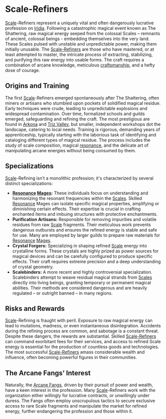 # Scale-Refiners

[Scale](/geography/landmark/scale.md)-Refiners represent a uniquely vital and often dangerously lucrative profession on [Iridia](/geography/world/iridia.md). Following a catastrophic magical event known as The Shattering, raw magical energy seeped from the colossal Scales – remnants of ancient, colossal beings - embedding themselves into the very land. These Scales pulsed with unstable and unpredictable power, making them initially unusable. The [Scale-Refiners](/raw/20250501/profession/scale-refiner.md) are those who have mastered, or at least attempted to master, the intricate process of extracting, stabilizing, and purifying this raw energy into usable forms. The craft requires a combination of arcane knowledge, meticulous [craftsmanship](/raw/20250501/craftsmanship/craftsmanship.md), and a hefty dose of courage.

## Origins and Training

The first [Scale](/geography/landmark/scale.md)-Refiners emerged spontaneously after The Shattering, often miners or artisans who stumbled upon pockets of solidified magical residue. Early techniques were crude, leading to unpredictable explosions and widespread contamination. Over time, formalized schools and guilds emerged, safeguarding and refining the craft. The most prestigious are found in [Arkona](/geography/settlement/city/arkona.md) and [Triz Valley](/geography/settlement/city/triz-valley.md), but smaller, independent workshops dot the landscape, catering to local needs. Training is rigorous, demanding years of apprenticeship, typically starting with the laborious task of identifying and cataloging different types of magical residue. The process includes the study of scale composition, magical [resonance](/raw/20250501/resonance/resonance.md), and the delicate art of manipulating arcane energies without being consumed by them.

## Specializations

[Scale](/geography/landmark/scale.md)-Refining isn’t a monolithic profession; it's characterized by several distinct specializations:

*   **[Resonance](/raw/20250501/resonance/resonance.md) [Mages](/raw/20250504/mage/mages.md):** These individuals focus on understanding and harmonizing the resonant frequencies within the [Scales](/geography/landmark/scale.md). Skilled [Resonance](/raw/20250504/cataclysm/resonance.md) Mages can isolate specific magical properties, amplifying or diminishing certain effects. Their expertise is crucial in crafting enchanted items and imbuing structures with protective enchantments.
*   **Purification Artisans:** Responsible for removing impurities and volatile residues from raw [Scale](/geography/landmark/scale.md) fragments. Their meticulous work prevents dangerous outbursts and ensures the refined energy is stable and safe for use. Many are employed by larger guilds to prepare raw materials for [Resonance](/raw/20250501/resonance/resonance.md) [Mages](/raw/20250504/mage/mages.md).
*   **Crystal Forgers:** Specializing in shaping refined [Scale](/geography/landmark/scale.md) energy into crystalline forms. These crystals are highly prized as power sources for magical devices and can be carefully configured to produce specific effects. Their craft requires extreme precision and a deep understanding of crystal geometry.
*   **Scalebinders:** A more recent and highly controversial specialization. Scalebinders attempt to weave residual magical strands from [Scales](/geography/landmark/scale.md) directly into living beings, granting temporary or permanent magical abilities. Their methods are considered dangerous and are heavily regulated – or outright banned – in many regions.

## Risks and Rewards

[Scale](/geography/landmark/scale.md)-Refining is fraught with peril. Exposure to raw magical energy can lead to mutations, madness, or even instantaneous disintegration. Accidents during the refining process are common, and sabotage is a constant threat. Despite these dangers, the rewards are substantial. Skilled [Scale-Refiners](/raw/20250501/profession/scale-refiner.md) can command exorbitant fees for their services, and access to refined Scale energy is essential for the production of countless goods and technologies. The most successful [Scale-Refiners](/raw/20250504/profession/scale-refiners.md) amass considerable wealth and influence, often becoming powerful figures in their communities.

## The Arcane Fangs’ Interest

Naturally, the [Arcane Fangs](/structure/society/factions/arcane-fangs.md), driven by their pursuit of power and wealth, have a keen interest in the profession. Many [Scale](/geography/landmark/scale.md)-Refiners work with the organization either willingly for lucrative contracts, or unwillingly under duress. The Fangs often employ unscrupulous tactics to secure exclusive access to rare Scale fragments and manipulate the market for refined energy, further endangering the profession and those within it.
